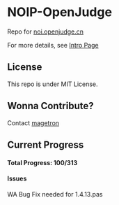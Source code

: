# NOIP-OpenJudge

Repo for [noi.openjudge.cn](http://noi.openjudge.cn/)

For more details, see [Intro Page](http://magetron.github.io/NOIP-openjudge/)

## License

This repo is under MIT License.

## Wonna Contribute?

Contact [magetron](http://scr.im/patrickw)

## Current Progress

#### Total Progress: 100/313 

#### Issues
WA Bug Fix needed for 1.4.13.pas

